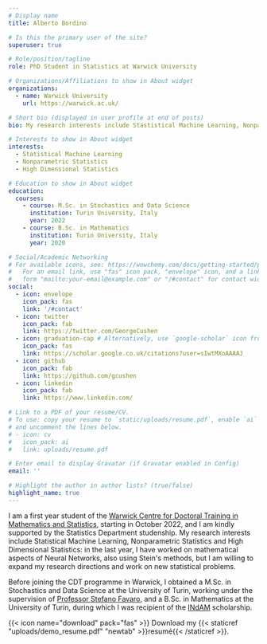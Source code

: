 ```yaml
---
# Display name
title: Alberto Bordino

# Is this the primary user of the site?
superuser: true

# Role/position/tagline
role: PhD Student in Statistics at Warwick University

# Organizations/Affiliations to show in About widget
organizations:
  - name: Warwick University
    url: https://warwick.ac.uk/

# Short bio (displayed in user profile at end of posts)
bio: My research interests include Stastistical Machine Learning, Nonparametric Statistics and High Dimensional Statistics. 

# Interests to show in About widget
interests:
  - Statistical Machine Learning
  - Nonparametric Statistics
  - High Dimensional Statistics

# Education to show in About widget
education:
  courses:
    - course: M.Sc. in Stochastics and Data Science
      institution: Turin University, Italy
      year: 2022
    - course: B.Sc. in Mathematics
      institution: Turin University, Italy
      year: 2020

# Social/Academic Networking
# For available icons, see: https://wowchemy.com/docs/getting-started/page-builder/#icons
#   For an email link, use "fas" icon pack, "envelope" icon, and a link in the
#   form "mailto:your-email@example.com" or "/#contact" for contact widget.
social:
  - icon: envelope
    icon_pack: fas
    link: '/#contact'
  - icon: twitter
    icon_pack: fab
    link: https://twitter.com/GeorgeCushen
  - icon: graduation-cap # Alternatively, use `google-scholar` icon from `ai` icon pack
    icon_pack: fas
    link: https://scholar.google.co.uk/citations?user=sIwtMXoAAAAJ
  - icon: github
    icon_pack: fab
    link: https://github.com/gcushen
  - icon: linkedin
    icon_pack: fab
    link: https://www.linkedin.com/

# Link to a PDF of your resume/CV.
# To use: copy your resume to `static/uploads/resume.pdf`, enable `ai` icons in `params.toml`,
# and uncomment the lines below.
# - icon: cv
#   icon_pack: ai
#   link: uploads/resume.pdf

# Enter email to display Gravatar (if Gravatar enabled in Config)
email: ''

# Highlight the author in author lists? (true/false)
highlight_name: true
---
```


I am a first year student of the [Warwick Centre for Doctoral Training in Mathematics and Statistics](https://warwick.ac.uk/fac/sci/statistics/postgrad/research/), starting in October 2022, and I am kindly supported by the Statistics Department studenship. My research interests include Statistical Machine Learning, Nonparametric Statistics and High Dimensional Statistics: in the last year, I have worked on mathematical aspects of Neural Networks, also using Stein's methods, but I am willing to expand my research directions and work on new statistical problems. 

Before joining the CDT programme in Warwick, I obtained a M.Sc. in Stochastics and Data Science at the University of Turin, working under the supervision of [Professor Stefano Favaro](https://www.carloalberto.org/person/stefano-favaro/), and a B.Sc. in Mathematics at the University of Turin, during which I was recipient of the [INdAM](https://en.wikipedia.org/wiki/Istituto_Nazionale_di_Alta_Matematica_Francesco_Severi) scholarship.

{{< icon name="download" pack="fas" >}} Download my {{< staticref "uploads/demo_resume.pdf" "newtab" >}}resumé{{< /staticref >}}.
